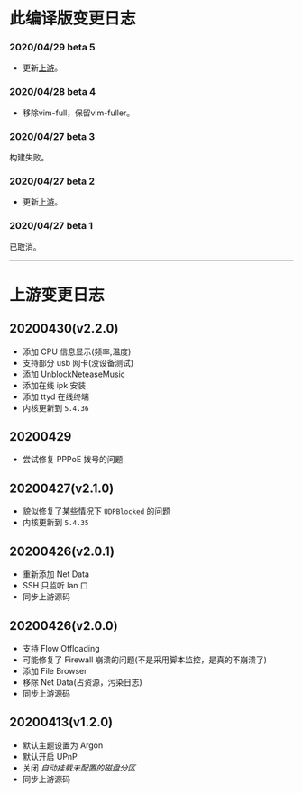 # 此编译版变更日志
### 2020/04/29 beta 5
* 更新[上游](https://github.com/fanck0605/nanopi-r2s/tree/94325fbc5505e8966f373280d3cea2244f968ce4)。

### 2020/04/28 beta 4
* 移除vim-full，保留vim-fuller。

### 2020/04/27 beta 3
构建失败。

### 2020/04/27 beta 2
* 更新[上游](https://github.com/fanck0605/nanopi-r2s/tree/762dec2e8fec14832fe2a91bdab95f31ffb418ad)。

### 2020/04/27 beta 1
已取消。

------

# 上游变更日志
## 20200430(v2.2.0)
- 添加 CPU 信息显示(频率,温度)
- 支持部分 usb 网卡(没设备测试)
- 添加 UnblockNeteaseMusic
- 添加在线 ipk 安装
- 添加 ttyd 在线终端
- 内核更新到 `5.4.36`

## 20200429
- 尝试修复 PPPoE 拨号的问题

## 20200427(v2.1.0)
- 貌似修复了某些情况下 `UDPBlocked` 的问题
- 内核更新到 `5.4.35`

## 20200426(v2.0.1)
- 重新添加 Net Data
- SSH 只监听 lan 口
- 同步上游源码

## 20200426(v2.0.0)
- 支持 Flow Offloading
- 可能修复了 Firewall 崩溃的问题(不是采用脚本监控，是真的不崩溃了)
- 添加 File Browser
- 移除 Net Data(占资源，污染日志)
- 同步上游源码

## 20200413(v1.2.0)
- 默认主题设置为 Argon
- 默认开启 UPnP
- 关闭 *自动挂载未配置的磁盘分区*
- 同步上游源码
